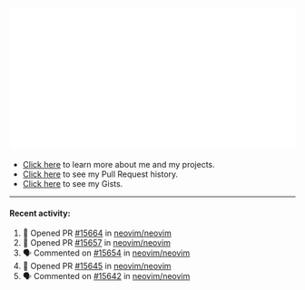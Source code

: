 ![My GitHub Metrics](https://raw.githubusercontent.com/seandewar/seandewar/master/github-metrics.svg)

- [Click here](https://seandewar.github.io/) to learn more about me and my projects.
- [Click here](https://github.com/search?p=1&q=author%3Aseandewar+is%3Apr) to see my Pull Request history.
- [Click here](https://gist.github.com/seandewar) to see my Gists.

---

#### Recent activity:

<!--START_SECTION:activity-->
1. 💪 Opened PR [#15664](https://github.com/neovim/neovim/pull/15664) in [neovim/neovim](https://github.com/neovim/neovim)
2. 💪 Opened PR [#15657](https://github.com/neovim/neovim/pull/15657) in [neovim/neovim](https://github.com/neovim/neovim)
3. 🗣 Commented on [#15654](https://github.com/neovim/neovim/issues/15654) in [neovim/neovim](https://github.com/neovim/neovim)
4. 💪 Opened PR [#15645](https://github.com/neovim/neovim/pull/15645) in [neovim/neovim](https://github.com/neovim/neovim)
5. 🗣 Commented on [#15642](https://github.com/neovim/neovim/issues/15642) in [neovim/neovim](https://github.com/neovim/neovim)
<!--END_SECTION:activity-->
